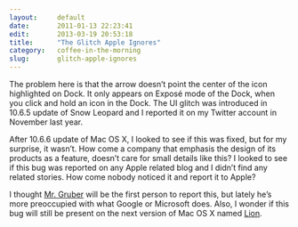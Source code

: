```yaml
---
layout:     default
date:       2011-01-13 22:23:41
edit:       2013-03-19 20:53:18
title:      "The Glitch Apple Ignores"
category:   coffee-in-the-morning
slug:       glitch-apple-ignores
---
```


The problem here is that the arrow doesn’t point the center of the icon highlighted on Dock. It only appears on Exposé mode of the Dock, when you click and hold an icon in the Dock. The UI glitch was introduced in 10.6.5 update of Snow Leopard and I reported it on my Twitter account in November last year.

After 10.6.6 update of Mac OS X, I looked to see if this was fixed, but for my surprise, it wasn’t. How come a company that emphasis the design of its products as a feature, doesn’t care for small details like this? I looked to see if this bug was reported on any Apple related blog and I didn’t find any related stories. How come nobody noticed it and report it to Apple?

I thought [Mr. Gruber](http://daringfireball.net/) will be the first person to report this, but lately he’s more preoccupied with what Google or Microsoft does. Also, I wonder if this bug will still be present on the next version of Mac OS X named [Lion](http://en.wikipedia.org/wiki/Mac_OS_X_Lion).
